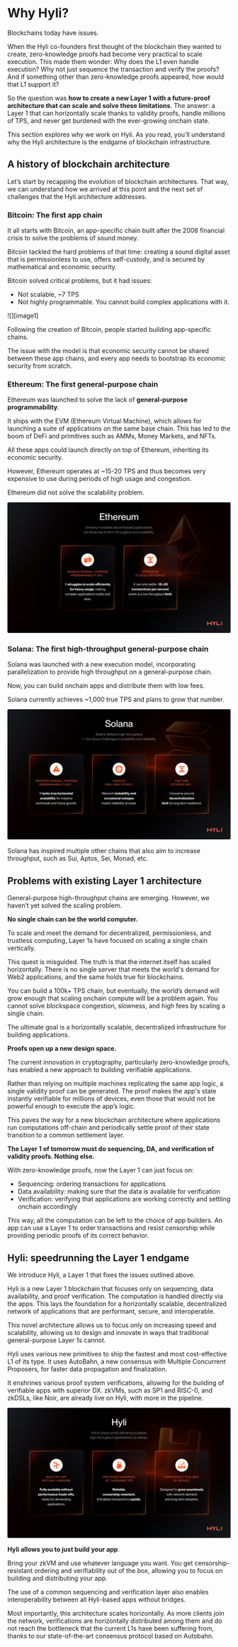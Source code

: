 # Why Hyli?

Blockchains today have issues.

When the Hyli co-founders first thought of the blockchain they wanted to create, zero-knowledge proofs had become very practical to scale execution. This made them wonder: Why does the L1 even handle execution? Why not just sequence the transaction and verify the proofs? And if something other than zero-knowledge proofs appeared, how would that L1 support it?

So the question was **how to create a new Layer 1 with a future-proof architecture that can scale and solve these limitations**. The answer: a Layer 1 that can horizontally scale thanks to validity proofs, handle millions of TPS, and never get burdened with the ever-growing onchain state.

This section explores why we work on Hyli. As you read, you’ll understand why the Hyli architecture is the endgame of blockchain infrastructure.

## A history of blockchain architecture

Let’s start by recapping the evolution of blockchain architectures. That way, we can understand how we arrived at this point and the next set of challenges that the Hyli architecture addresses.

### Bitcoin: The first app chain

It all starts with Bitcoin, an app-specific chain built after the 2008 financial crisis to solve the problems of sound money.

Bitcoin tackled the hard problems of that time: creating a sound digital asset that is permissionless to use, offers self-custody, and is secured by mathematical and economic security.

Bitcoin solved critical problems, but it had issues:

- Not scalable, \~7 TPS  
- Not highly programmable. You cannot build complex applications with it.

![][image1]

Following the creation of Bitcoin, people started building app-specific chains.

The issue with the model is that economic security cannot be shared between these app chains, and every app needs to bootstrap its economic security from scratch.

### Ethereum: The first general-purpose chain

Ethereum was launched to solve the lack of **general-purpose programmability**.

It ships with the EVM (Ethereum Virtual Machine), which allows for launching a suite of applications on the same base chain. This has led to the boom of DeFi and primitives such as AMMs, Money Markets, and NFTs.

All these apps could launch directly on top of Ethereum, inheriting its economic security.

However, Ethereum operates at \~15-20 TPS and thus becomes very expensive to use during periods of high usage and congestion.

Ethereum did not solve the scalability problem.

![Ethereum enables decentralized applications but faces key limits in throughput and scalability.](../assets/img/guide/ethereum.png)

### Solana: The first high-throughput general-purpose chain

Solana was launched with a new execution model, incorporating parallelization to provide high throughput on a general-purpose chain.

Now, you can build onchain apps and distribute them with low fees.

Solana currently achieves \~1,000 true TPS and plans to grow that number.  

![Solana delivers high throughput but faces challenges in scalability and reliability.](../assets/img/guide/solana.png)

Solana has inspired multiple other chains that also aim to increase throughput, such as Sui, Aptos, Sei, Monad, etc.

## Problems with existing Layer 1 architecture

General-purpose high-throughput chains are emerging. However, we haven’t yet solved the scaling problem.

**No single chain can be the world computer.**

To scale and meet the demand for decentralized, permissionless, and trustless computing, Layer 1s have focused on scaling a single chain vertically.

This quest is misguided. The truth is that the internet itself has scaled horizontally. There is no single server that meets the world's demand for Web2 applications, and the same holds true for blockchains.

You can build a 100k+ TPS chain, but eventually, the world’s demand will grow enough that scaling onchain compute will be a problem again. You cannot solve blockspace congestion, slowness, and high fees by scaling a single chain.

The ultimate goal is a horizontally scalable, decentralized infrastructure for building applications.

**Proofs open up a new design space.**

The current innovation in cryptography, particularly zero-knowledge proofs, has enabled a new approach to building verifiable applications.

Rather than relying on multiple machines replicating the same app logic, a single validity proof can be generated. The proof makes the app's state instantly verifiable for millions of devices, even those that would not be powerful enough to execute the app’s logic.

This paves the way for a new blockchain architecture where applications run computations off-chain and periodically settle proof of their state transition to a common settlement layer.

**The Layer 1 of tomorrow must do sequencing, DA, and verification of validity proofs. Nothing else.**

With zero-knowledge proofs, now the Layer 1 can just focus on:

- Sequencing: ordering transactions for applications  
- Data availability: making sure that the data is available for verification  
- Verification: verifying that applications are working correctly and settling onchain accordingly

This way, all the computation can be left to the choice of app builders. An app can use a Layer 1 to order transactions and resist censorship while providing periodic proofs of its correct behavior.

## Hyli: speedrunning the Layer 1 endgame

We introduce Hyli, a Layer 1 that fixes the issues outlined above.

Hyli is a new Layer 1 blockchain that focuses only on sequencing, data availability, and proof verification. The computation is handled directly via the apps. This lays the foundation for a horizontally scalable, decentralized network of applications that are performant, secure, and interoperable.

This novel architecture allows us to focus only on increasing speed and scalability, allowing us to design and innovate in ways that traditional general-purpose Layer 1s cannot.

Hyli uses various new primitives to ship the fastest and most cost-effective L1 of its type. It uses AutoBahn, a new consensus with Multiple Concurrent Proposers, for faster data propagation and finalization.

It enshrines various proof system verifications, allowing for the building of verifiable apps with superior DX. zkVMs, such as SP1 and RISC-0, and zkDSLs, like Noir, are already live on Hyli, with more in the pipeline.

![Hyli is future‑proof, delivering scalable, high‑throughput applications by design.](../assets/img/guide/hyli.png)

**Hyli allows you to just build your app**.

Bring your zkVM and use whatever language you want. You get censorship-resistant ordering and verifiability out of the box, allowing you to focus on building and distributing your app.

The use of a common sequencing and verification layer also enables interoperability between all Hyli-based apps without bridges.

Most importantly, this architecture scales horizontally. As more clients join the network, verifications are horizontally distributed among them and do not reach the bottleneck that the current L1s have been suffering from, thanks to our state-of-the-art consensus protocol based on Autobahn.
